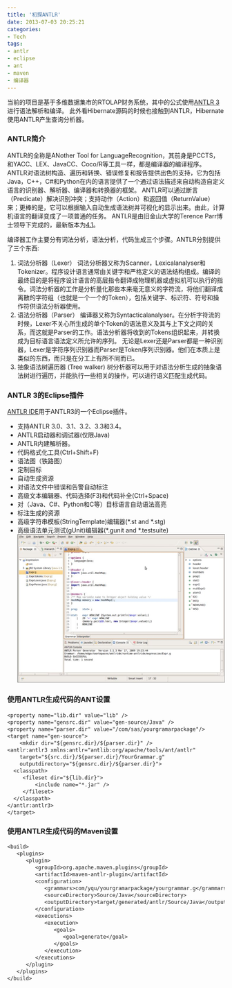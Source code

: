 ```yaml
---
title: '初探ANTLR'
date: 2013-07-03 20:25:21
categories: 
- Tech
tags: 
- antlr
- eclipse
- ant
- maven
- 编译器
---
```

当前的项目是基于多维数据集市的RTOLAP财务系统，其中的公式使用[ANTLR 3](http://www.antlr3.org/)进行语法解析和编译。
此外看Hibernate源码的时候也接触到ANTLR，Hibernate使用ANTLR产生查询分析器。

### ANTLR简介

ANTLR的全称是ANother Tool for LanguageRecognition，其前身是PCCTS，和YACC、LEX、JavaCC、Coco/R等工具一样，都是编译器的编译程序。
ANTLR对语法树构造、遍历和转换、错误修复和报告提供出色的支持，它为包括Java，C++，C#和Python在内的语言提供了一个通过语法描述来自动构造自定义语言的识别器、解析器、编译器和转换器的框架。
ANTLR可以通过断言（Predicate）解决识别冲突；支持动作（Action）和返回值（ReturnValue）来；更棒的是，它可以根据输入自动生成语法树并可视化的显示出来。由此，计算机语言的翻译变成了一项普通的任务。
ANTLR是由旧金山大学的Terence Parr博士领导下完成的，最新版本为[4.1](http://www.antlr4.org/)。

编译器工作主要分有词法分析，语法分析，代码生成三个步骤。ANTLR分别提供了三个东西:
1. 词法分析器（Lexer）
   词法分析器又称为Scanner，Lexicalanalyser和Tokenizer。程序设计语言通常由关键字和严格定义的语法结构组成。编译的最终目的是将程序设计语言的高层指令翻译成物理机器或虚拟机可以执行的指令。词法分析器的工作是分析量化那些本来毫无意义的字符流，将他们翻译成离散的字符组（也就是一个一个的Token），包括关键字、标识符、符号和操作符供语法分析器使用。
1. 语法分析器（Parser）
   编译器又称为Syntacticalanalyser。在分析字符流的时候，Lexer不关心所生成的单个Token的语法意义及其与上下文之间的关系，而这就是Parser的工作。语法分析器将收到的Tokens组织起来，并转换成为目标语言语法定义所允许的序列。
   无论是Lexer还是Parser都是一种识别器，Lexer是字符序列识别器而Parser是Token序列识别器。他们在本质上是类似的东西，而只是在分工上有所不同而已。
1. 抽象语法树遍历器 (Tree walker)
   树分析器可以用于对语法分析生成的抽象语法树进行遍历，并能执行一些相关的操作，可以进行语义匹配生成代码。

### ANTLR 3的Eclipse插件

[ANTLR IDE](antlrv3ide.sourceforge.net)用于ANTLR3的一个Eclipse插件。
- 支持ANTLR 3.0、3.1、3.2、3.3和3.4。
- ANTLR启动器和调试器(仅限Java)
- ANTLR内建解析器。
- 代码格式化工具(Ctrl+Shift+F)
- 语法图（铁路图）
- 定制目标
- 自动生成资源
- 对语法文件中错误和告警自动标注
- 高级文本编辑器、代码选择(F3)和代码补全(Ctrl+Space)
- 对（Java、C#、Python和C等）目标语言自动语法高亮
- 标注生成的资源
- 高级字符串模板(StringTemplate)编辑器(*.st and *.stg)
- 高级语法单元测试(gUnit)编辑器(*.gunit and *.testsuite)![初探ANTLR](/images/2013/7/72ef7beatx6BjAsZSo747.jpg)

### 使用ANTLR生成代码的ANT设置

```
<property name="lib.dir" value="lib" />
<property name="gensrc.dir" value="gen-source/Java" />
<property name="parser.dir" value="/com/sas/yourgramarpackage"/>
<target name="gen-source">
    <mkdir dir="${gensrc.dir}/${parser.dir}" />
<antlr:antlr3 xmlns:antlr="antlib:org/apache/tools/ant/antlr"
    target="${src.dir}/${parser.dir}/YourGrammar.g"
    outputdirectory="${gensrc.dir}/${parser.dir}">
  <classpath>
     <fileset dir="${lib.dir}">
         <include name="*.jar" />
     </fileset>
  </classpath>
</antlr:antlr3>
</target>
```

### 使用ANTLR生成代码的Maven设置

```
<build>
   <plugins>
      <plugin>
         <groupId>org.apache.maven.plugins</groupId>
         <artifactId>maven-antlr-plugin</artifactId>
         <configuration>
            <grammars>com/yqu/yourgramarpackage/yourgrammar.g</grammars>
            <sourceDirectory>Source/Java</sourceDirectory>
            <outputDirectory>target/generated/antlr/Source/Java</outputDirectory>
         </configuration>
         <executions>
            <execution>
               <goals>
                  <goal>generate</goal>
               </goals>
            </execution>
         </executions>
      </plugin>
   </plugins>
</build>
```